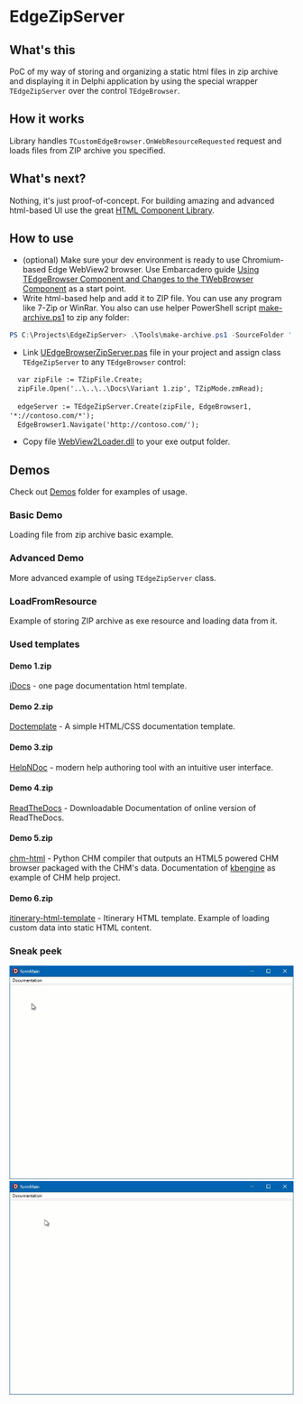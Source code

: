 # EdgeZipServer

## What's this
PoC of my way of storing and organizing a static html files in zip archive and displaying it in Delphi application by using the special wrapper `TEdgeZipServer` over the control `TEdgeBrowser`.

## How it works
Library handles `TCustomEdgeBrowser.OnWebResourceRequested` request and loads files from ZIP archive you specified.

## What's next?
Nothing, it's just proof-of-concept. For building amazing and advanced html-based UI use the great [HTML Component Library](https://delphihtmlcomponents.com/).

## How to use
* (optional) Make sure your dev environment is ready to use Chromium-based Edge WebView2 browser. Use Embarcadero guide [Using TEdgeBrowser Component and Changes to the TWebBrowser Component](https://docwiki.embarcadero.com/RADStudio/Alexandria/en/Using_TEdgeBrowser_Component_and_Changes_to_the_TWebBrowser_Component) as a start point.
* Write html-based help and add it to ZIP file. You can use any program like 7-Zip or WinRar. You also can use helper PowerShell script [make-archive.ps1](Tools/make-archive.ps1) to zip any folder:
``` PowerShell
PS C:\Projects\EdgeZipServer> .\Tools\make-archive.ps1 -SourceFolder '.\Demos\Docs\Variant 1\' -OutputFileName '.\Demos\Docs\Varian 1.zip'
```
* Link [UEdgeBrowserZipServer.pas](Library/UEdgeBrowserZipServer.pas) file in your project and assign class `TEdgeZipServer` to any `TEdgeBrowser` control:
``` Delphi
  var zipFile := TZipFile.Create;
  zipFile.Open('..\..\..\Docs\Variant 1.zip', TZipMode.zmRead);

  edgeServer := TEdgeZipServer.Create(zipFile, EdgeBrowser1, '*://contoso.com/*');
  EdgeBrowser1.Navigate('http://contoso.com/');
```
* Copy file [WebView2Loader.dll](Vendor/WebView2Loader.dll) to your exe output folder.

## Demos
Check out [Demos](Demos/) folder for examples of usage. 

### Basic Demo
Loading file from zip archive basic example.

### Advanced Demo
More advanced example of using `TEdgeZipServer` class.

### LoadFromResource
Example of storing ZIP archive as exe resource and loading data from it.

### Used templates
#### Demo 1.zip
[iDocs](https://github.com/harnishdesign/iDocs) - one page documentation html template.

#### Demo 2.zip
[Doctemplate](https://github.com/charlyllo/doctemplate) - A simple HTML/CSS documentation template.

#### Demo 3.zip
[HelpNDoc](https://www.helpndoc.com/) - modern help authoring tool with an intuitive user interface.

#### Demo 4.zip
[ReadTheDocs](https://docs.readthedocs.io/en/stable/downloadable-documentation.html) - Downloadable Documentation of online version of ReadTheDocs.

#### Demo 5.zip
[chm-html](https://github.com/krogank9/chm-html) - Python CHM compiler that outputs an HTML5 powered CHM browser packaged with the CHM's data. Documentation of [kbengine](https://github.com/kbengine/kbengine) as example of CHM help project.

#### Demo 6.zip
[itinerary-html-template](https://github.com/harnishdesign/itinerary-html-template) - Itinerary HTML template. Example of loading custom data into static HTML content.

### Sneak peek
![Demo1](Demos/Demo1.gif)
![Demo1](Demos/Demo3.gif)